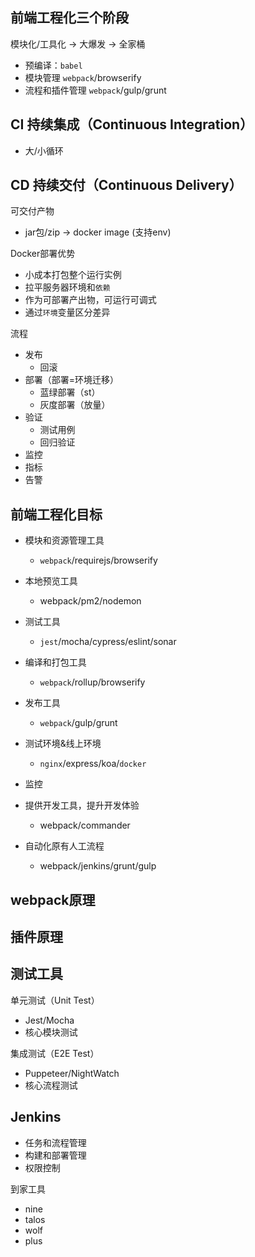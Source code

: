 ## 前端工程化三个阶段
模块化/工具化 -> 大爆发 -> 全家桶 
- 预编译：`babel`
- 模块管理 `webpack`/browserify
- 流程和插件管理 `webpack`/gulp/grunt


## CI 持续集成（Continuous Integration）
- 大/小循环

## CD 持续交付（Continuous Delivery）
可交付产物
- jar包/zip -> docker image (支持env)

Docker部署优势
- 小成本打包整个运行实例
- 拉平服务器环境和`依赖`
- 作为可部署产出物，可运行可调式
- 通过`环境`变量区分差异

流程
- 发布
    - 回滚
- 部署（部署=环境迁移）
    - 蓝绿部署（st）
    - 灰度部署（放量）
- 验证
    - 测试用例
    - 回归验证   
- 监控
- 指标
- 告警

## 前端工程化目标
- 模块和资源管理工具
    - `webpack`/requirejs/browserify
- 本地预览工具
    - webpack/pm2/nodemon 
- 测试工具
    - `jest`/mocha/cypress/eslint/sonar 
- 编译和打包工具
    -  `webpack`/rollup/browserify
- 发布工具
    - `webpack`/gulp/grunt
- 测试环境&线上环境
    - `nginx`/express/koa/`docker`
- 监控

- 提供开发工具，提升开发体验
    - webpack/commander 
- 自动化原有人工流程
    - webpack/jenkins/grunt/gulp 


## webpack原理

插件原理
- 


## 测试工具
单元测试（Unit Test）
- Jest/Mocha
- 核心模块测试

集成测试（E2E Test）
- Puppeteer/NightWatch
- 核心流程测试

## Jenkins
- 任务和流程管理
- 构建和部署管理
- 权限控制


到家工具
- nine
- talos
- wolf
- plus
